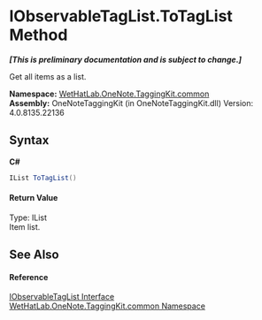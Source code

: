 # IObservableTagList.ToTagList Method 
 _**\[This is preliminary documentation and is subject to change.\]**_

Get all items as a list.

**Namespace:**&nbsp;<a href="bcdbab9c-63d1-48a4-6937-af53fb8d9a55.md">WetHatLab.OneNote.TaggingKit.common</a><br />**Assembly:**&nbsp;OneNoteTaggingKit (in OneNoteTaggingKit.dll) Version: 4.0.8135.22136

## Syntax

**C#**<br />
``` C#
IList ToTagList()
```


#### Return Value
Type: IList<br />Item list.

## See Also


#### Reference
<a href="fb487ff1-fbf8-ea29-6366-951b7aae835b.md">IObservableTagList Interface</a><br /><a href="bcdbab9c-63d1-48a4-6937-af53fb8d9a55.md">WetHatLab.OneNote.TaggingKit.common Namespace</a><br />